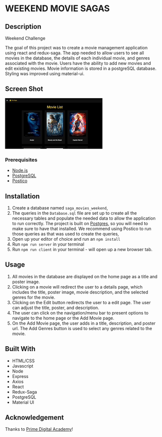 # WEEKEND MOVIE SAGAS

## Description
Weekend Challenge

The goal of this project was to create a movie management application using react and redux-saga.  The app needed to allow users to see all movies in the database, the details of each individual movie, and genres associated with the movie.  Users have the ability to add new movies and edit existing movies.  Movie information is stored in a postgreSQL database.  Styling was improved using material-ui.

## Screen Shot

![Project Screen Shot](https://github.com/matthewbouc/weekend-movie-sagas/blob/master/public/images/MovieSaga.gif)

### Prerequisites


- [Node.js](https://nodejs.org/en/)
- [PostgreSQL](https://www.postgresql.org/)
- [Postico](https://eggerapps.at/postico/)

## Installation

1. Create a database named `saga_movies_weekend`,
2. The queries in the `Database.sql` file are set up to create all the necessary tables and populate the needed data to allow the application to run correctly. The project is built on [Postgres](https://www.postgresql.org/download/), so you will need to make sure to have that installed. We recommend using Postico to run those queries as that was used to create the queries, 
3. Open up your editor of choice and run an `npm install`
4. Run `npm run server` in your terminal
5. Run `npm run client` in your terminal - will open up a new browser tab.

## Usage

1. All movies in the database are displayed on the home page as a title and poster image.
2. Clicking on a movie will redirect the user to a details page, which includes the title, poster image, movie description, and the selected genres for the movie.
3. Clicking on the Edit button redirects the user to a edit page.  The user can adjust the title, poster, and description.
4. The user can click on the navigation/menu bar to present options to navigate to the home page or the Add Movie page.
5. On the Add Movie page, the user adds in a title, description, and poster url.  The Add Genres button is used to select any genres related to the movie.



## Built With

- HTML/CSS
- Javascript
- Node
- Express
- Axios
- React
- Redux-Saga
- PostgreSQL
- Material UI


## Acknowledgement
Thanks to [Prime Digital Academy](https://www.primeacademy.io)!